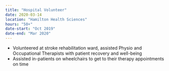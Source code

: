 ```yaml
---
title: "Hospital Volunteer" 
date: 2020-03-14
location: "Hamilton Health Sciences"
hours: "50+"
date-start: "Oct 2019"
date-end: "Mar 2020"
---
```


* Volunteered at stroke rehabilitation ward, assisted Physio and Occupational Therapists with patient recovery and well-being
* Assisted in-patients on wheelchairs to get to their therapy appointments on time
